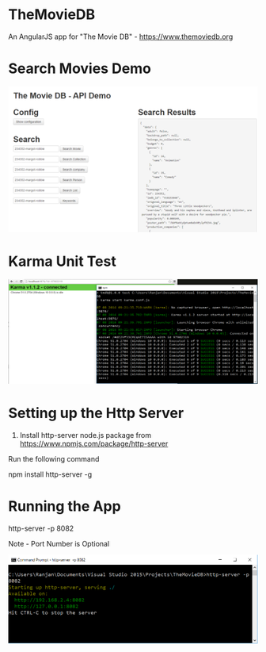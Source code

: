 # TheMovieDB
An AngularJS app for "The Movie DB" - https://www.themoviedb.org

# Search Movies Demo

![alt tag](https://github.com/ranjancse26/TheMovieDB/blob/master/Snapshot/SearchMovies.png)

# Karma Unit Test

![alt tag](https://github.com/ranjancse26/TheMovieDB/blob/master/Snapshot/KarmaTest.png)

# Setting up the Http Server

1) Install http-server node.js package from https://www.npmjs.com/package/http-server

Run the following command 

npm install http-server -g


# Running the App

http-server -p 8082

Note - Port Number is Optional

![alt tag](https://github.com/ranjancse26/TheMovieDB/blob/master/Snapshot/RunningApp.png)

